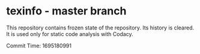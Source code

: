 # texinfo - master branch

This repository contains frozen state of the repository.
Its history is cleared. It is used only for static code
analysis with Codacy.

Commit Time: 1695180991